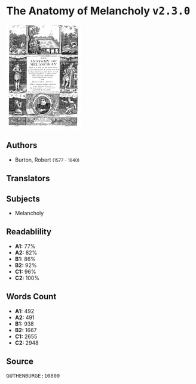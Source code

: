 # The Anatomy of Melancholy <kbd>v2.3.0</kbd>

![](./cover.medium.jpg "")

## Authors


 - Burton, Robert <small>(1577 - 1640)</small>

## Translators



## Subjects


 - Melancholy

## Readablility


 - **A1:** 77%
 - **A2:** 82%
 - **B1:** 86%
 - **B2:** 92%
 - **C1:** 96%
 - **C2:** 100%

## Words Count


 - **A1:** 492
 - **A2:** 491
 - **B1:** 938
 - **B2:** 1667
 - **C1:** 2655
 - **C2:** 2948

## Source


<kbd>GUTHENBURGE:10800</kbd>
